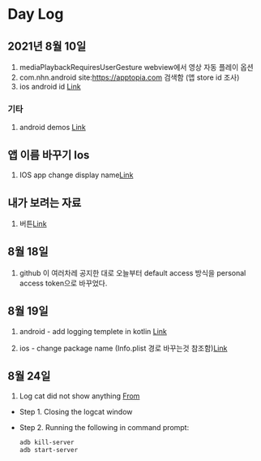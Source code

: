 # Day Log

## 2021년 8월 10일

1. mediaPlaybackRequiresUserGesture webview에서 영상 자동 플레이 옵션
1. com.nhn.android site:<https://apptopia.com> 검색함 (앱 store id 조사)
1. ios android id [Link](https://stackoverflow.com/questions/1692320/when-to-use-an-explicit-app-id-versus-a-wildcard-id)

### 기타

1. android demos [Link](https://github.com/google-developer-training/android-demos/tree/main/DonutTracker/NavigationUI)

## 앱 이름 바꾸기 Ios

1. IOS app change display name[Link](https://programmingwithswift.com/change-ios-app-name-with-xcode/)

## 내가 보려는 자료

1. 버튼[Link](https://brunch.co.kr/@chulhochoiucj0/23)

## 8월 18일

1. github 이 여러차레 공지한 대로 오늘부터 default access 방식을 personal access token으로 바꾸었다.

## 8월 19일

1. android - add logging templete in kotlin [Link](https://gist.github.com/paolop/0bd59e49b33d18d6089fb1bf5488e212)

1. ios - change package name (Info.plist 경로 바꾸는것 참조함)[Link](https://stackoverflow.com/questions/52435202/build-input-file-cannot-be-found-swift-4-2-xcode-10-0)

## 8월 24일

1. Log cat did not show anything [From](https://stackoverflow.com/questions/9529628/why-logcat-is-not-showing-anything)

* Step 1. Closing the logcat window

* Step 2. Running the following in command prompt:

    ```bash
    adb kill-server
    adb start-server
    ```
